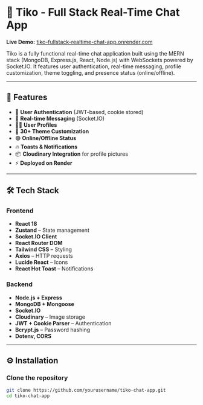 # 💬 Tiko - Full Stack Real-Time Chat App

**Live Demo:** [tiko-fullstack-realtime-chat-app.onrender.com](https://tiko-fullstack-realtime-chat-app.onrender.com)

Tiko is a fully functional real-time chat application built using the MERN stack (MongoDB, Express.js, React, Node.js) with WebSockets powered by Socket.IO. It features user authentication, real-time messaging, profile customization, theme toggling, and presence status (online/offline).

---

## 🚀 Features

- 🔐 **User Authentication** (JWT-based, cookie stored)
- 💬 **Real-time Messaging** (Socket.IO)
- 🧑‍💼 **User Profiles**
- 🎨 **30+ Theme Customization** 
- 🟢 **Online/Offline Status**
- 🔥 **Toasts & Notifications**
- 📦 **Cloudinary Integration** for profile pictures
- ⚡ **Deployed on Render**

---

## 🛠️ Tech Stack

### Frontend
- **React 18**
- **Zustand** – State management
- **Socket.IO Client**
- **React Router DOM**
- **Tailwind CSS** – Styling
- **Axios** – HTTP requests
- **Lucide React** – Icons
- **React Hot Toast** – Notifications

### Backend
- **Node.js + Express**
- **MongoDB + Mongoose**
- **Socket.IO**
- **Cloudinary** – Image storage
- **JWT + Cookie Parser** – Authentication
- **Bcrypt.js** – Password hashing
- **Dotenv, CORS**

---

## ⚙️ Installation

### Clone the repository

```bash
git clone https://github.com/yourusername/tiko-chat-app.git
cd tiko-chat-app
